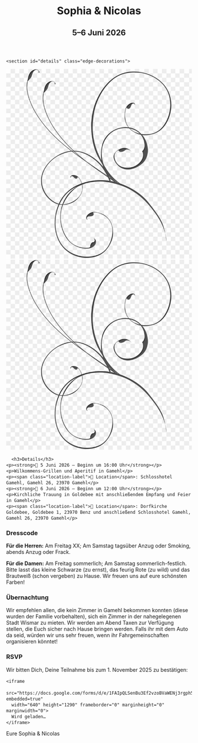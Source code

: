 <html lang="en">
<head>
  <meta charset="UTF-8" />
  <meta name="viewport" content="width=device-width, initial-scale=1.0" />
  <title>Sophia & Nicolas Hochzeit</title>
  <link rel="stylesheet" href="style.css" />
  <link href="https://fonts.googleapis.com/css2?family=Merriweather&family=Playfair+Display:wght@700&display=swap" rel="stylesheet">
</head>
<body>

  <header>
    <h1>Sophia & Nicolas</h1>
    <h2>5–6 Juni 2026</h2>
  </header>

    <section id="details" class="edge-decorations">
  <img src="https://raw.githubusercontent.com/SoSo031097/wedding-Sophia-Nico/main/assets/images/image.png" alt="" class="edge flourish left">
  <img src="https://raw.githubusercontent.com/SoSo031097/wedding-Sophia-Nico/main/assets/images/image.png" alt="" class="edge flourish right">
  
      <h3>Details</h3>
    <p><strong>📅 5 Juni 2026 – Beginn um 16:00 Uhr</strong></p>
    <p>Wilkommens-Grillen und Aperitif in Gamehl</p>
    <p><span class="location-label">📍 Location</span>: Schlosshotel Gamehl, Gamehl 26, 23970 Gamehl</p>
    <p><strong>📅 6 Juni 2026 – Beginn um 12:00 Uhr</strong></p>
    <p>Kirchliche Trauung in Goldebee mit anschließendem Empfang und Feier in Gamehl</p>
    <p><span class="location-label">📍 Location</span>: Dorfkirche Goldebee, Goldebee 1, 23970 Benz und anschließend Schlosshotel Gamehl, Gamehl 26, 23970 Gamehl</p>
  </section>

   <section id="Dresscode">
  <h3>Dresscode</h3>
  <p><strong>Für die Herren:</strong> Am Freitag XX; Am Samstag tagsüber Anzug oder Smoking, abends Anzug oder Frack.</p>
  <p><strong>Für die Damen:</strong> Am Freitag sommerlich; Am Samstag sommerlich-festlich. Bitte lasst das kleine Schwarze (zu ernst), das feurig Rote (zu wild) und das Brautweiß (schon vergeben) zu Hause. Wir freuen uns auf eure schönsten Farben!</p>
</section>

 <section id="Übernachtung">
  <h3>Übernachtung</h3>
  <p>Wir empfehlen allen, die kein Zimmer in Gamehl bekommen konnten (diese wurden der Familie vorbehalten), sich ein Zimmer in der nahegelegenen Stadt Wismar zu mieten. Wir werden  am Abend Taxen zur Verfügung stellen, die Euch sicher nach Hause bringen werden. Falls ihr mit dem Auto da seid, würden wir uns sehr freuen, wenn ihr Fahrgemeinschaften organisieren könntet!</p>
</section>

  <section id="rsvp">
    <h3>RSVP</h3>
    <p>Wir bitten Dich, Deine Teilnahme bis zum 1. November 2025 zu bestätigen:</p>

    <iframe 
      src="https://docs.google.com/forms/d/e/1FAIpQLSenBu3Ef2vzoBVaWENj3rgph5LsBBgLZ7NyGDs5ZcTqf1ZkhQ/viewform?embedded=true" 
      width="640" height="1290" frameborder="0" marginheight="0" marginwidth="0">
      Wird geladen…
    </iframe> 
  </section>

  <footer>
    <p>Eure Sophia & Nicolas</p>
  </footer>

</body>
</html>
